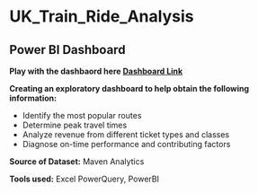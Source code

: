 # UK_Train_Ride_Analysis
## Power BI Dashboard

**Play with the dashbaord here [Dashboard Link](https://app.powerbi.com/view?r=eyJrIjoiYTMyNDE4NjQtMmNmZC00MTU5LTkwYjQtYzljN2FkYTMzZWZiIiwidCI6ImRmODY3OWNkLWE4MGUtNDVkOC05OWFjLWM4M2VkN2ZmOTVhMCJ9)**

**Creating an exploratory dashboard to help obtain the following information:** <br/>

- Identify the most popular routes<br/>
- Determine peak travel times<br/>
- Analyze revenue from different ticket types and classes<br/>
- Diagnose on-time performance and contributing factors<br/>

**Source of Dataset:** Maven Analytics<br/>

**Tools used:** Excel PowerQuery, PowerBI<br/>
